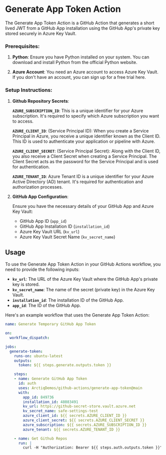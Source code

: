 # Generate App Token Action

The Generate App Token Action is a GitHub Action that generates a short lived JWT from a GitHub App installation using the GitHub App's private key stored securely in Azure Key Vault.

### Prerequisites:

1.  **Python**: Ensure you have Python installed on your system. You can download and install Python from the official Python website.
    
2.  **Azure Account**: You need an Azure account to access Azure Key Vault. If you don't have an account, you can sign up for a free trial here.
    

### Setup Instructions:
    
1.  **Github Repository Secrets**:
    
    **`AZURE_SUBSCRIPTION_ID`**: This is a unique identifier for your Azure subscription. It's required to specify which Azure subscription you want to access.

    **`AZURE_CLIENT_ID`**: (Service Principal ID): When you create a Service Principal in Azure, you receive a unique identifier known as the Client ID. This ID is used to authenticate your application or pipeline with Azure.

    **`AZURE_CLIENT_SECRET`**: (Service Principal Secret): Along with the Client ID, you also receive a Client Secret when creating a Service Principal. The Client Secret acts as the password for the Service Principal and is used for authentication.

    **`AZURE_TENANT_ID`**: Azure Tenant ID is a unique identifier for your Azure Active Directory (AD) tenant. It's required for authentication and authorization processes.

3.  **GitHub App Configuration**:
    
    Ensure you have the necessary details of your GitHub App and Azure Key Vault:
    
    *   GitHub App ID (`app_id`)
    *   GitHub App Installation ID (`installation_id`)
    *   Azure Key Vault URL (`kv_url`)
    *   Azure Key Vault Secret Name (`kv_secret_name`)

## Usage

To use the Generate App Token Action in your GitHub Actions workflow, you need to provide the following inputs:

- **`kv_url`**: The URL of the Azure Key Vault where the GitHub App's private key is stored.
- **`kv_secret_name`**: The name of the secret (private key) in the Azure Key Vault.
- **`installation_id`**: The installation ID of the GitHub App.
- **`app_id`**: The ID of the GitHub App.

Here's an example workflow that uses the Generate App Token Action:

```yaml
name: Generate Temporary GitHub App Token

on:
  workflow_dispatch:

jobs:
  generate-token:
    runs-on: ubuntu-latest
    outputs:
      token: ${{ steps.generate.outputs.token }}

    steps:
    - name: Generate GitHub App Token
      id: auth
      uses: ArctiqDemos/github-actions/generate-app-token@main
      with:
        app_id: 849736
        installation_id: 48083491
        kv_url: https://github-secret-store.vault.azure.net
        kv_secret_name: safe-settings-test
        azure_client_id: ${{ secrets.AZURE_CLIENT_ID }}
        azure_client_secret: ${{ secrets.AZURE_CLIENT_SECRET }}
        azure_subscription: ${{ secrets.AZURE_SUBSCRIPTION_ID }}
        azure_tenant: ${{ secrets.AZURE_TENANT_ID }}

    - name: Get Github Repos
      run: |
        curl -H "Authorization: Bearer ${{ steps.auth.outputs.token }}" "https://api.github.com/orgs/ArctiqDemos/repos"
```
